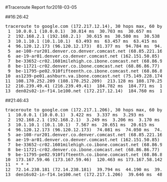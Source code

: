 #Traceroute Report for2018-03-05

##16:26:42

<p><pre><samp>traceroute to google.com (172.217.12.14), 30 hops max, 60 byte packets
 1  10.0.0.1 (10.0.0.1)  30.814 ms  30.703 ms  30.657 ms
 2  192.168.2.1 (192.168.2.1)  30.615 ms  30.580 ms  30.538 ms
 3  10.1.10.1 (10.1.10.1)  63.493 ms  63.457 ms  63.415 ms
 4  96.120.12.173 (96.120.12.173)  81.377 ms  94.784 ms  94.737 ms
 5  ae-108-rur201.denver.co.denver.comcast.net (68.85.221.161)  76.979 ms  76.941 ms  76.902 ms
 6  ae-19-ar01.denver.co.denver.comcast.net (162.151.50.85)  138.885 ms  150.047 ms  149.964 ms
 7  be-33652-cr02.1601milehigh.co.ibone.comcast.net (68.86.92.121)  53.785 ms  58.211 ms  53.691 ms
 8  be-11721-cr02.denver.co.ibone.comcast.net (68.86.86.77)  58.124 ms  65.902 ms  100.042 ms
 9  be-11795-pe02.910fifteenth.co.ibone.comcast.net (68.86.83.6)  65.700 ms  65.647 ms  99.871 ms
10  as1239-pe01.ashburn.va.ibone.comcast.net (75.149.228.174)  213.292 ms 173.167.59.46 (173.167.59.46)  213.239 ms  213.183 ms
11  108.170.252.209 (108.170.252.209)  213.128 ms 108.170.252.193 (108.170.252.193)  213.074 ms 108.170.252.209 (108.170.252.209)  95.817 ms
12  216.239.49.41 (216.239.49.41)  184.782 ms  184.771 ms  184.763 ms
13  den02s02-in-f14.1e100.net (172.217.12.14)  184.760 ms  184.752 ms  283.407 ms</samp></pre></p>

##21:46:43

<p><pre><samp>traceroute to google.com (172.217.1.206), 30 hops max, 60 byte packets
 1  10.0.0.1 (10.0.0.1)  3.422 ms  3.337 ms  3.293 ms
 2  192.168.2.1 (192.168.2.1)  3.249 ms  3.206 ms  3.170 ms
 3  10.1.10.1 (10.1.10.1)  7.567 ms  20.651 ms  20.615 ms
 4  96.120.12.173 (96.120.12.173)  74.081 ms  74.050 ms  74.006 ms
 5  ae-108-rur201.denver.co.denver.comcast.net (68.85.221.161)  78.286 ms  78.255 ms  78.222 ms
 6  ae-19-ar01.denver.co.denver.comcast.net (162.151.50.85)  162.916 ms  151.130 ms  151.022 ms
 7  be-33652-cr02.1601milehigh.co.ibone.comcast.net (68.86.92.121)  66.541 ms  66.484 ms  66.082 ms
 8  be-11721-cr02.denver.co.ibone.comcast.net (68.86.86.77)  70.787 ms  71.213 ms  66.729 ms
 9  be-11795-pe02.910fifteenth.co.ibone.comcast.net (68.86.83.6)  66.585 ms  106.298 ms  120.527 ms
10  173.167.59.46 (173.167.59.46)  120.463 ms 173.167.58.142 (173.167.58.142)  35.730 ms  35.648 ms
11  * * *
12  72.14.238.181 (72.14.238.181)  39.794 ms  44.190 ms  39.705 ms
13  den16s02-in-f14.1e100.net (172.217.1.206)  39.646 ms  48.373 ms  48.314 ms</samp></pre></p>


